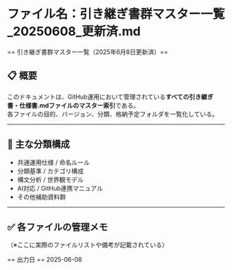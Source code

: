 # ファイル名：引き継ぎ書群マスター一覧_20250608_更新済.md

== 引き継ぎ書群マスター一覧（2025年6月8日更新済）==

## 📋 概要
このドキュメントは、GitHub運用において管理されている**すべての引き継ぎ書・仕様書.mdファイルのマスター索引**である。  
各ファイルの目的、バージョン、分類、格納予定フォルダを一覧化している。

---

## 📁 主な分類構成

- 共通運用仕様 / 命名ルール
- 分類基準 / カテゴリ構成
- 構文分析 / 世界観モデル
- AI対応 / GitHub連携マニュアル
- その他補助資料群

---

## ✅ 各ファイルの管理メモ
（※ここに実際のファイルリストや備考が記載されている）

== 出力日 ==
2025-06-08

